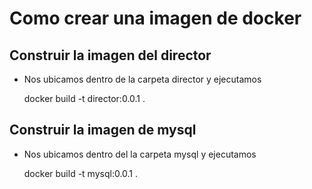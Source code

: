 # Como crear una imagen de docker

## Construir la imagen del director
* Nos ubicamos dentro de la carpeta director y ejecutamos

  docker build -t director:0.0.1 .

## Construir la imagen de mysql

* Nos ubicamos dentro del la carpeta mysql y ejecutamos

  docker build -t mysql:0.0.1 .
